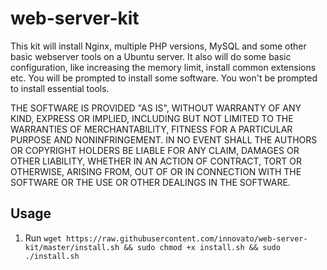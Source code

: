 # web-server-kit
This kit will install Nginx, multiple PHP versions, MySQL and some other basic webserver tools on a Ubuntu server. It also will do some basic configuration, like increasing the memory limit, install common extensions etc.
You will be prompted to install some software. You won't be prompted to install essential tools.

THE SOFTWARE IS PROVIDED "AS IS", WITHOUT WARRANTY OF ANY KIND, EXPRESS OR IMPLIED, INCLUDING BUT NOT LIMITED TO THE WARRANTIES OF MERCHANTABILITY, FITNESS FOR A PARTICULAR PURPOSE AND NONINFRINGEMENT. IN NO EVENT SHALL THE AUTHORS OR COPYRIGHT HOLDERS BE LIABLE FOR ANY CLAIM, DAMAGES OR OTHER LIABILITY, WHETHER IN AN ACTION OF CONTRACT, TORT OR OTHERWISE, ARISING FROM, OUT OF OR IN CONNECTION WITH THE SOFTWARE OR THE USE OR OTHER DEALINGS IN THE SOFTWARE.

## Usage
1. Run `wget https://raw.githubusercontent.com/innovato/web-server-kit/master/install.sh && sudo chmod +x install.sh && sudo ./install.sh`
